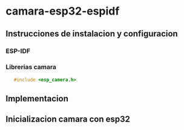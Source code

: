 # camara-esp32-espidf

 ## Instrucciones de instalacion y configuracion

 ### ESP-IDF

 ### Librerias camara 

 ```c
    #include <esp_camera.h>
 ```

 ## Implementacion

 ## Inicializacion camara con esp32
 ## 


